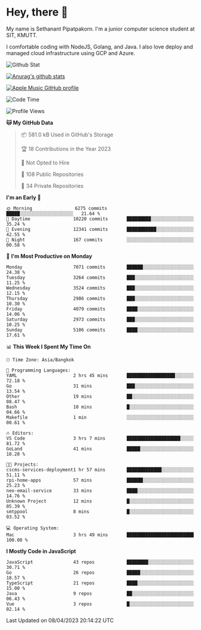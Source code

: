 # Hey, there 🙌
My name is Sethanant Pipatpakorn. I'm a junior computer science student at SIT, KMUTT.

I comfortable coding with NodeJS, Golang, and Java. I also love deploy and managed cloud infrastructure using GCP and Azure.

![Github Stat](https://github-profile-summary-cards.vercel.app/api/cards/profile-details?username=thetkpark&theme=dracula)

[![Anurag's github stats](https://github-readme-stats.vercel.app/api?username=thetkpark&count_private=true&show_icons=true&theme=tokyonight)](https://github.com/anuraghazra/github-readme-stats)

[![Apple Music GitHub profile](https://apple-music-github-profile.rayriffy.com/theme/light.svg?uid=000347.6120fcbefcb74cd59d65c108cc315787.1333)](https://github.com/rayriffy/apple-music-github-profile)

<!--START_SECTION:waka-->
![Code Time](http://img.shields.io/badge/Code%20Time-980%20hrs%2056%20mins-blue)

![Profile Views](http://img.shields.io/badge/Profile%20Views-0-blue)

**🐱 My GitHub Data** 

> 📦 581.0 kB Used in GitHub's Storage 
 > 
> 🏆 18 Contributions in the Year 2023
 > 
> 🚫 Not Opted to Hire
 > 
> 📜 108 Public Repositories 
 > 
> 🔑 34 Private Repositories 
 > 
**I'm an Early 🐤** 

```text
🌞 Morning                6275 commits        █████░░░░░░░░░░░░░░░░░░░░   21.64 % 
🌆 Daytime                10220 commits       █████████░░░░░░░░░░░░░░░░   35.24 % 
🌃 Evening                12341 commits       ███████████░░░░░░░░░░░░░░   42.55 % 
🌙 Night                  167 commits         ░░░░░░░░░░░░░░░░░░░░░░░░░   00.58 % 
```
📅 **I'm Most Productive on Monday** 

```text
Monday                   7071 commits        ██████░░░░░░░░░░░░░░░░░░░   24.38 % 
Tuesday                  3264 commits        ███░░░░░░░░░░░░░░░░░░░░░░   11.25 % 
Wednesday                3524 commits        ███░░░░░░░░░░░░░░░░░░░░░░   12.15 % 
Thursday                 2986 commits        ███░░░░░░░░░░░░░░░░░░░░░░   10.30 % 
Friday                   4079 commits        ████░░░░░░░░░░░░░░░░░░░░░   14.06 % 
Saturday                 2973 commits        ███░░░░░░░░░░░░░░░░░░░░░░   10.25 % 
Sunday                   5106 commits        ████░░░░░░░░░░░░░░░░░░░░░   17.61 % 
```


📊 **This Week I Spent My Time On** 

```text
🕑︎ Time Zone: Asia/Bangkok

💬 Programming Languages: 
YAML                     2 hrs 45 mins       ██████████████████░░░░░░░   72.18 % 
Go                       31 mins             ███░░░░░░░░░░░░░░░░░░░░░░   13.54 % 
Other                    19 mins             ██░░░░░░░░░░░░░░░░░░░░░░░   08.47 % 
Bash                     10 mins             █░░░░░░░░░░░░░░░░░░░░░░░░   04.66 % 
Makefile                 1 min               ░░░░░░░░░░░░░░░░░░░░░░░░░   00.61 % 

🔥 Editors: 
VS Code                  3 hrs 7 mins        ████████████████████░░░░░   81.72 % 
GoLand                   41 mins             █████░░░░░░░░░░░░░░░░░░░░   18.28 % 

🐱‍💻 Projects: 
cscms-services-deployment1 hr 57 mins        █████████████░░░░░░░░░░░░   51.11 % 
rpi-home-apps            57 mins             ██████░░░░░░░░░░░░░░░░░░░   25.23 % 
neo-email-service        33 mins             ████░░░░░░░░░░░░░░░░░░░░░   14.76 % 
Unknown Project          12 mins             █░░░░░░░░░░░░░░░░░░░░░░░░   05.39 % 
smtppool                 8 mins              █░░░░░░░░░░░░░░░░░░░░░░░░   03.52 % 

💻 Operating System: 
Mac                      3 hrs 49 mins       █████████████████████████   100.00 % 
```

**I Mostly Code in JavaScript** 

```text
JavaScript               43 repos            ████████░░░░░░░░░░░░░░░░░   30.71 % 
Go                       26 repos            █████░░░░░░░░░░░░░░░░░░░░   18.57 % 
TypeScript               21 repos            ████░░░░░░░░░░░░░░░░░░░░░   15.00 % 
Java                     9 repos             ██░░░░░░░░░░░░░░░░░░░░░░░   06.43 % 
Vue                      3 repos             █░░░░░░░░░░░░░░░░░░░░░░░░   02.14 % 
```




 Last Updated on 08/04/2023 20:14:22 UTC
<!--END_SECTION:waka-->
